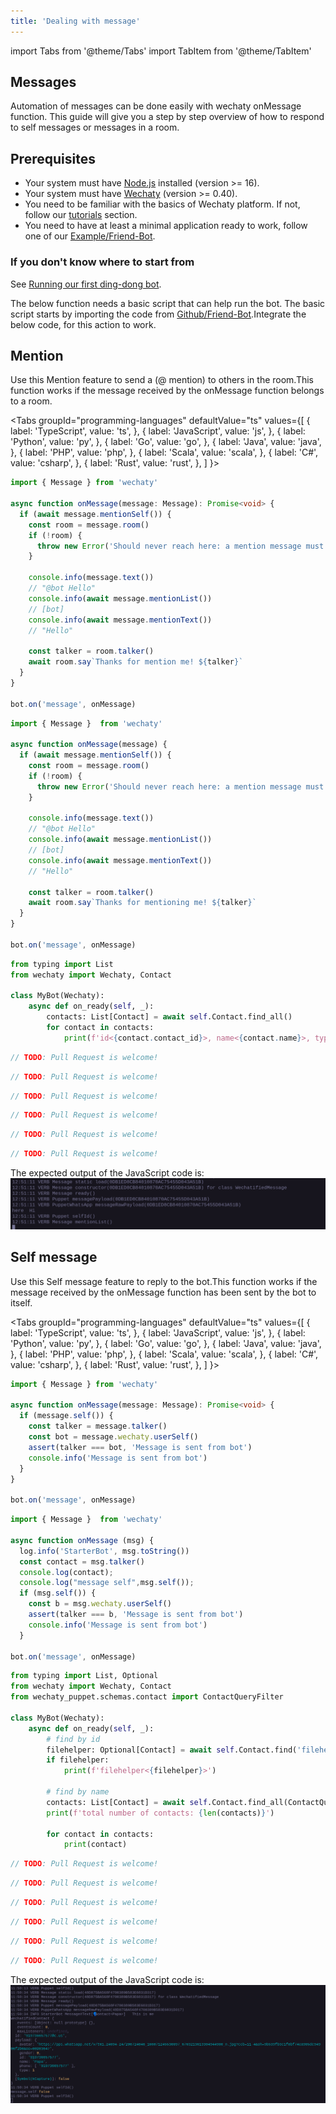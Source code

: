 ```yaml
---
title: 'Dealing with message'
---
```


import Tabs from '@theme/Tabs'
import TabItem from '@theme/TabItem'

## Messages

Automation of messages can be done easily  with wechaty onMessage function. This guide will give you a step by step overview of how to respond to self messages or messages in a room.

## Prerequisites

* Your system must have [Node.js](https://nodejs.org/en/download/package-manager/) installed (version >= 16).
* Your system must have [Wechaty](https://github.com/wechaty/wechaty) (version >= 0.40).
* You need to be familiar with the basics of Wechaty platform. If not, follow our [tutorials](https://wechaty.js.org/docs/tutorials/) section.
* You need to have at least a minimal application ready to work, follow one of our [Example/Friend-Bot](https://wechaty.js.org/docs/examples/advanced/friend-bot/).

### If you don't know where to start from

See [Running our first ding-dong bot](https://wechaty.js.org/docs/getting-started/quick-start).

The below function needs a basic script that can help run the bot. The basic script starts by importing the code from [Github/Friend-Bot](https://github.com/wechaty/wechaty-getting-started/blob/main/examples/advanced/friend-bot.js).Integrate the below code, for this action to work.

## Mention

Use this Mention feature to send a (@ mention) to others in the room.This function works if the message received by the onMessage function belongs to a room.

<Tabs
  groupId="programming-languages"
  defaultValue="ts"
  values={[
    { label: 'TypeScript',  value: 'ts', },
    { label: 'JavaScript',  value: 'js', },
    { label: 'Python',      value: 'py', },
    { label: 'Go',          value: 'go', },
    { label: 'Java',        value: 'java', },
    { label: 'PHP',         value: 'php', },
    { label: 'Scala',       value: 'scala', },
    { label: 'C#',          value: 'csharp', },
    { label: 'Rust',        value: 'rust', },
  ]
}>

<TabItem value="ts">

```ts
import { Message } from 'wechaty'

async function onMessage(message: Message): Promise<void> {
  if (await message.mentionSelf()) {
    const room = message.room()
    if (!room) {
      throw new Error('Should never reach here: a mention message must in a room')
    }

    console.info(message.text())
    // "@bot Hello"
    console.info(await message.mentionList())
    // [bot]
    console.info(await message.mentionText())
    // "Hello"

    const talker = room.talker()
    await room.say`Thanks for mention me! ${talker}`
  }
}

bot.on('message', onMessage)
```

</TabItem>
<TabItem value="js">

```js
import { Message }  from 'wechaty'

async function onMessage(message) {
  if (await message.mentionSelf()) {
    const room = message.room()
    if (!room) {
      throw new Error('Should never reach here: a mention message must in a room')
    }

    console.info(message.text())
    // "@bot Hello"
    console.info(await message.mentionList())
    // [bot]
    console.info(await message.mentionText())
    // "Hello"

    const talker = room.talker()
    await room.say`Thanks for mentioning me! ${talker}`
  }
}

bot.on('message', onMessage)
```

</TabItem>
<TabItem value="py">

```py
from typing import List
from wechaty import Wechaty, Contact

class MyBot(Wechaty):
    async def on_ready(self, _):
        contacts: List[Contact] = await self.Contact.find_all()
        for contact in contacts:
            print(f'id<{contact.contact_id}>, name<{contact.name}>, type<{contact.type()}>')
```

</TabItem>
<TabItem value="go">

```go
// TODO: Pull Request is welcome!
```

</TabItem>
<TabItem value="java">

```java
// TODO: Pull Request is welcome!
```

</TabItem>
<TabItem value="php">

```php
// TODO: Pull Request is welcome!
```

</TabItem>
<TabItem value="scala">

```scala
// TODO: Pull Request is welcome!
```

</TabItem>
<TabItem value="csharp">

```csharp
// TODO: Pull Request is welcome!
```

</TabItem>
<TabItem value="rust">

```rust
// TODO: Pull Request is welcome!
```

</TabItem>
</Tabs>

The expected output of the JavaScript code is:
![Message](../../static/img/docs/howto/message/message1.webp)

## Self message

Use this Self message feature to reply to the bot.This function works if the message received by the onMessage function has been sent by the bot to itself.

<Tabs
  groupId="programming-languages"
  defaultValue="ts"
  values={[
    { label: 'TypeScript',  value: 'ts', },
    { label: 'JavaScript',  value: 'js', },
    { label: 'Python',      value: 'py', },
    { label: 'Go',          value: 'go', },
    { label: 'Java',        value: 'java', },
    { label: 'PHP',         value: 'php', },
    { label: 'Scala',       value: 'scala', },
    { label: 'C#',          value: 'csharp', },
    { label: 'Rust',        value: 'rust', },
  ]
}>

<TabItem value="ts">

```ts
import { Message } from 'wechaty'

async function onMessage(message: Message): Promise<void> {
  if (message.self()) {
    const talker = message.talker()
    const bot = message.wechaty.userSelf()
    assert(talker === bot, 'Message is sent from bot')
    console.info('Message is sent from bot')
  }
}

bot.on('message', onMessage)
```

</TabItem>
<TabItem value="js">

```js
import { Message }  from 'wechaty'

async function onMessage (msg) {
  log.info('StarterBot', msg.toString())
  const contact = msg.talker() 
  console.log(contact);
  console.log("message self",msg.self());
  if (msg.self()) {
    const b = msg.wechaty.userSelf()
    assert(talker === b, 'Message is sent from bot')
    console.info('Message is sent from bot')
  }

bot.on('message', onMessage)
```

</TabItem>
<TabItem value="py">

```py
from typing import List, Optional
from wechaty import Wechaty, Contact
from wechaty_puppet.schemas.contact import ContactQueryFilter

class MyBot(Wechaty):
    async def on_ready(self, _):
        # find by id
        filehelper: Optional[Contact] = await self.Contact.find('filehelper')
        if filehelper:
            print(f'filehelper<{filehelper}>')
        
        # find by name
        contacts: List[Contact] = await self.Contact.find_all(ContactQueryFilter(name='your-friend-name'))
        print(f'total number of contacts: {len(contacts)}')

        for contact in contacts:
            print(contact)
```

</TabItem>
<TabItem value="go">

```go
// TODO: Pull Request is welcome!
```

</TabItem>
<TabItem value="java">

```java
// TODO: Pull Request is welcome!
```

</TabItem>
<TabItem value="php">

```php
// TODO: Pull Request is welcome!
```

</TabItem>
<TabItem value="scala">

```scala
// TODO: Pull Request is welcome!
```

</TabItem>
<TabItem value="csharp">

```csharp
// TODO: Pull Request is welcome!
```

</TabItem>
<TabItem value="rust">

```rust
// TODO: Pull Request is welcome!
```

</TabItem>
</Tabs>

The expected output of the JavaScript code is:
![Message](../../static/img/docs/howto/message/message.webp)
